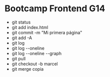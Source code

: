 # Bootcamp Frontend G14

* git status
* git add index.html
* git commit -m "Mi primera página"
* git add -A
* git log
* git log --oneline
* git log --oneline --graph
* git pull
* git checkout -b marcel
* git merge copia
